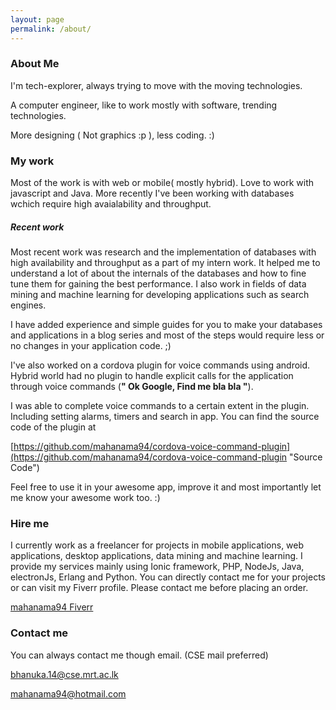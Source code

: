 ```yaml
---
layout: page
permalink: /about/
---
```


### About Me
<p>
  I'm tech-explorer, always trying to move with the moving technologies.

  A computer engineer, like to work mostly with software, trending technologies.

  More designing ( Not graphics :p ), less coding. :)

</p>

### My work

<p>

  Most of the work is with web or mobile( mostly hybrid). Love to work with
  javascript and Java. More recently I've been working with databases wchich require high
  avaialability and throughput.

</p>

##### Recent work

  Most recent work was research and the implementation of databases with high availability and throughput as
  a part of my intern work. It helped me to understand a lot of about the internals of the databases and how to fine tune
  them for gaining the best performance. I also work in fields of data mining and machine learning for developing
  applications such as search engines.

  I have added experience and simple guides for you to make your databases and applications in a blog series and most
  of the steps would require less or no changes in your application code. ;)

  I've also worked on a cordova plugin for voice commands using android.
  Hybrid world had no plugin to handle explicit calls for the application through
  voice commands (__" Ok Google, Find me bla bla "__).

  I was able to complete voice commands to a certain extent in the plugin. Including setting alarms, timers and search in app. You can find the
  source code of the plugin at

  [https://github.com/mahanama94/cordova-voice-command-plugin](https://github.com/mahanama94/cordova-voice-command-plugin "Source Code")

  Feel free to use it in your awesome app, improve it and most importantly let me know your awesome work too. :)

### Hire me

  I currently work as a freelancer for projects in mobile applications, web applications, desktop applications, data mining
  and machine learning. I provide my services mainly using Ionic framework, PHP, NodeJs, Java, electronJs, Erlang and Python.
  You can directly contact me for your projects or can visit my Fiverr profile. Please contact me before placing an order.

  [mahanama94 Fiverr](https://www.fiverr.com/mahanama94/)



### Contact me

<p>

  You can always contact me though email. (CSE mail preferred)

</p>

[bhanuka.14@cse.mrt.ac.lk](mailto:bhanuka.14@cse.mrt.ac.lk)

[mahanama94@hotmail.com](mailto:mahanama94@hotmail.com)
